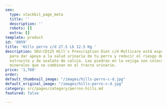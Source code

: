 ```yaml
---
seo:
  type: stackbit_page_meta
  title: ''
  description: ''
  robots: []
  extra: []
template: product
id: '0059'
title: 'Hills perro c/d 27.5 Lb 12.5 Kg '
description: SKU:CD125 Hill's Prescription Diet c/d Multicare está especialmente formulado
  para dar apoyo a la salud urinaria de tu perro y reducir el riesgo de piedras de
  estruvita y de oxalato de calcio. Las piedras en la vejiga son colecciones de cristales
  minerales que se combinan en el tracto urinario.
price: '1,760'
order: 
default_thumbnail_image: "/images/hills-perro-c-d.jpg"
default_original_image: "/images/hills-perro-c-d.jpg"
category: src/pages/category/perros-hills.md
featured: false

---
```

